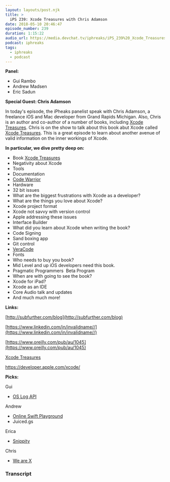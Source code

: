 ```yaml
---
layout: layouts/post.njk
title: >
  iPS 239: Xcode Treasures with Chris Adamson
date: 2018-05-10 20:46:47
episode_number: 239
duration: 1:15:22
audio_url: https://media.devchat.tv/iphreaks/iPS_239%20_Xcode_Treasures_with_Chris_Adamson.mp3
podcast: iphreaks
tags:
  - iphreaks
  - podcast
---
```


**Panel:&nbsp;**

- Gui Rambo
- Andrew Madsen
- Eric Sadun

**Special Guest: Chris Adamson**

In today's episode, the iPheaks panelist speak with Chris Adamson, a freelance iOS and Mac developer from Grand Rapids Michigan. Also, Chris is an author and co-author of a number of books, including [Xcode Treasures](https://pragprog.com/book/caxcode/xcode-treasures). Chris is on the show to talk about this book abut Xcode called [Xcode Treasures](https://pragprog.com/book/caxcode/xcode-treasures). This is a great episode to learn about another avenue of valid information on the inner workings of Xcode.

**In particular, we dive pretty deep on:**

- Book [Xcode Treasures](https://pragprog.com/book/caxcode/xcode-treasures)
- Negativity about Xcode
- Tools
- Documentation
- [Code Warrior](https://www.nxp.com/support/developer-resources/software-development-tools/codewarrior-development-tools/codewarrior-legacy/codewarrior-development-suite-basic:CW-SUITE-BASIC)
- Hardware
- 32 bit issues
- What are the biggest frustrations with Xcode as a&nbsp;developer?
- What are the things you love about Xcode?
- Xcode project format
- Xcode not savvy with version control
- Apple addressing these issues
- Interface Builder
- What did you learn about Xcode when writing the book?
- Code Signing
- Sand boxing app
- Git control
- [VeraCode](https://www.veracode.com)
- Fonts
- Who needs to buy you book?
- Mid Level and up iOS developers need this book.
- Pragmatic Programmers&nbsp; Beta Program
- When are with going to see the book?
- Xcode for iPad?
- Xcode as an IDE
- Core Audio talk and updates
- And much much more!

**Links:**

[http://subfurther.com/blog](http://subfurther.com/blog)

[https://www.linkedin.com/in/invalidname//](https://www.linkedin.com/in/invalidname//)

[https://www.oreilly.com/pub/au/1045](https://www.oreilly.com/pub/au/1045)

[Xcode Treasures](https://pragprog.com/book/caxcode/xcode-treasures)

https://developer.apple.com/xcode/

**Picks:**

Gui

- [OS Log API](https://developer.apple.com/documentation/os/logging)

Andrew

- [Online Swift Playground](http://online.swiftplayground.run)
- Juiced.gs

Erica

- [Snippity](https://appadvice.com/app/snippity/953609870)

Chris

- [We are X](http://www.wearexfilm.com)

### Transcript
